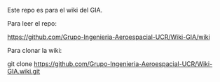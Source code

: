Este repo es para el wiki del GIA.

Para leer el repo:

https://github.com/Grupo-Ingenieria-Aeroespacial-UCR/Wiki-GIA/wiki

Para clonar la wiki:

git clone https://github.com/Grupo-Ingenieria-Aeroespacial-UCR/Wiki-GIA.wiki.git
